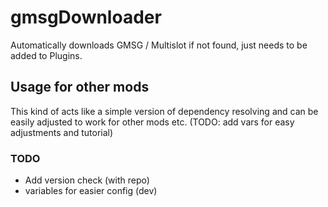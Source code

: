 # gmsgDownloader
 Automatically downloads GMSG / Multislot if not found, just needs to be added to Plugins.

## Usage for other mods
This kind of acts like a simple version of dependency resolving and can be easily adjusted to work for other mods etc. (TODO: add vars for easy adjustments and tutorial)

### TODO
- Add version check (with repo)
- variables for easier config (dev)
